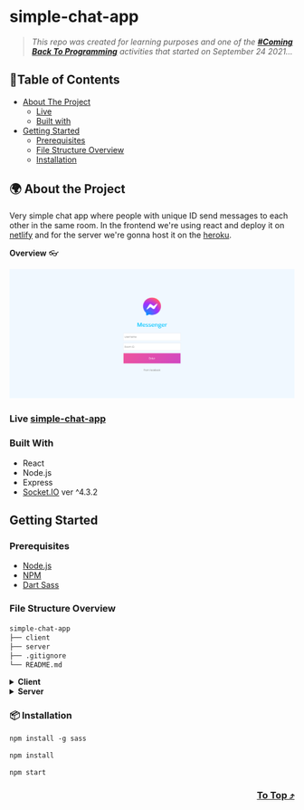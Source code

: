 # simple-chat-app

> _This repo was created for learning purposes and one of the [_**#Coming Back To Programming**_](https://github.com/xvferdy/beginner-portfolio "Beginner Portfolio") activities that started on September 24 2021…_

## :round_pushpin:Table of Contents
- [About The Project](#-about-the-project)
    - [Live](#live-simple-chat-app)
    - [Built with](#built-with)   
- [Getting Started](#getting-started)
    - [Prerequisites](#prerequisites)
    - [File Structure Overview](#file-structure-overview)
    - [Installation](#-installation)


## 🌍 About the Project
Very simple chat app where people with unique ID send messages to each other in the same room. In the frontend we're using react and deploy it on [netlify](https://www.netlify.com/ "Netlify") and for the server we're gonna host it on the [heroku](https://www.heroku.com/platform "Heroku").

**Overview** 👓
<p align="">
  <img src="./client/src/assets/overview3.png">
</p>

### Live [simple-chat-app](https://simple-chat-app-xvferdy.netlify.app/)

### Built With
- React
- Node.js
- Express
- [Socket.IO](https://socket.io/) ver ^4.3.2


## Getting Started
### Prerequisites
- [Node.js](https://nodejs.org/en/)
- [NPM](https://www.npmjs.com/)
- [Dart Sass](https://sass-lang.com/dart-sass)

### File Structure Overview
```
simple-chat-app
├── client
├── server
├── .gitignore
└── README.md
```

<details>
    <summary><b>Client</b></summary>

###### ./client
```
client
├── node_modules
├── public
├── src
│   ├── assets
│   ├── hooks
│   ├── stylesheets
│   │   ├── css
│   │   └── scss
│   ├── App.js
│   ├── Chat.js
│   └── index.js
├── package.json.json
└── package-lock
```
</details>


<details>
    <summary><b>Server</b></summary>

###### ./server
```
server
├── node_modules
├── index.js
├── package.json.json
├── package-lock
├── Procfile
└── router.js
```
</details>



### 📦 Installation
```
npm install -g sass
```
```
npm install
```
```
npm start
```

<h3 align="right">
      <a href="#simple-chat-app">To Top ⤴️</a>
</h3>
